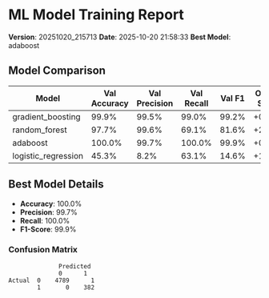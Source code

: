 # ML Model Training Report

**Version**: 20251020_215713
**Date**: 2025-10-20 21:58:33
**Best Model**: adaboost

## Model Comparison

| Model | Val Accuracy | Val Precision | Val Recall | Val F1 | Overfit Score |
|-------|--------------|---------------|------------|--------|---------------|
| gradient_boosting | 99.9% | 99.5% | 99.0% | 99.2% | +0.1% |
| random_forest | 97.7% | 99.6% | 69.1% | 81.6% | +2.3% |
| adaboost | 100.0% | 99.7% | 100.0% | 99.9% | +0.0% |
| logistic_regression | 45.3% | 8.2% | 63.1% | 14.6% | +12.8% |

## Best Model Details

- **Accuracy**: 100.0%
- **Precision**: 99.7%
- **Recall**: 100.0%
- **F1-Score**: 99.9%

### Confusion Matrix

```
              Predicted
              0      1
Actual  0    4789      1
        1       0    382
```

